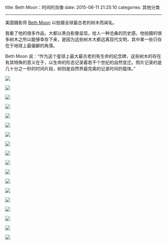 title: Beth Moon：时间的肖像
date: 2015-06-11 21:25:10
categories: 其他分类

---

美国摄影师 [Beth Moon][1] 以拍摄全球最古老的树木而闻名。

<!--more-->

我看了他的很多作品，大都以黑白影像呈现，给人一种沧桑的历史感。他拍摄的很多树木之所以能够幸存下来，是因为这些树木大都远离现代文明，其中某一些只存在于地球上最偏僻的角落。

Beth Moon 说：“作为这个星球上最大最古老的有生命的纪念碑，这些树木的存在有其特殊的意义在于，以生命的形态记录着若干个世纪的自然变迁。照片记录的是几十分之一秒的时间片段，树则是自然界最完美的记录时间的载体。”


![][2]

![][3]

![][4]

![][5]

![][6]

![][7]

![][8]

![][9]

![][10]

![][11]

![][12]

![][13]

![][15]

![][16]

![][17]

![][18]

![][19]

![][20]


  [1]: http://www.bethmoon.com/
  [2]: http://ww3.sinaimg.cn/mw690/aeba7ac3gw1et05vjs06uj20g00k9jz8.jpg
  [3]: http://ww3.sinaimg.cn/mw690/aeba7ac3gw1et05vk7mvlj20hf0m0gsy.jpg
  [4]: http://ww1.sinaimg.cn/mw690/aeba7ac3gw1et05vl7r4dj20g00k0q9l.jpg
  [5]: http://ww1.sinaimg.cn/mw690/aeba7ac3gw1et05vknhq5j20g00kctfn.jpg
  [6]: http://ww4.sinaimg.cn/mw690/aeba7ac3gw1et05vmijc6j20o00i9ait.jpg
  [7]: http://ww1.sinaimg.cn/mw690/aeba7ac3gw1et05vn1fvuj20o00iygsm.jpg
  [8]: http://ww1.sinaimg.cn/mw690/aeba7ac3gw1et05vnkfbrj20o00j7doy.jpg
  [9]: http://ww2.sinaimg.cn/mw690/aeba7ac3gw1et05vobwbtj20o00j2124.jpg
  [10]: http://ww4.sinaimg.cn/mw690/aeba7ac3gw1et05vpcn48j20g00n4gt8.jpg
  [11]: http://ww2.sinaimg.cn/mw690/aeba7ac3gw1et05vpv4sej20g00k6dmf.jpg
  [12]: http://ww3.sinaimg.cn/mw690/aeba7ac3gw1et05vqsj3ej20o00gtgtf.jpg
  [13]: http://ww3.sinaimg.cn/mw690/aeba7ac3gw1et05vrc6tvj20o00j7qb9.jpg
  [15]: http://ww4.sinaimg.cn/mw690/aeba7ac3gw1et05vuotxmj20g00k5tfk.jpg
  [16]: http://ww2.sinaimg.cn/mw690/aeba7ac3gw1et05vvxvz6j20g00jz43l.jpg
  [17]: http://ww1.sinaimg.cn/mw690/aeba7ac3gw1et05vy6jbgj20o00g0k0s.jpg
  [18]: http://ww4.sinaimg.cn/mw690/aeba7ac3gw1et05vz7s9qj20o00h9k03.jpg
  [19]: http://ww1.sinaimg.cn/mw690/aeba7ac3gw1et05w0chpjj20o00lpwpw.jpg
  [20]: http://ww4.sinaimg.cn/mw690/aeba7ac3gw1et05w27fukj20o00izaje.jpg